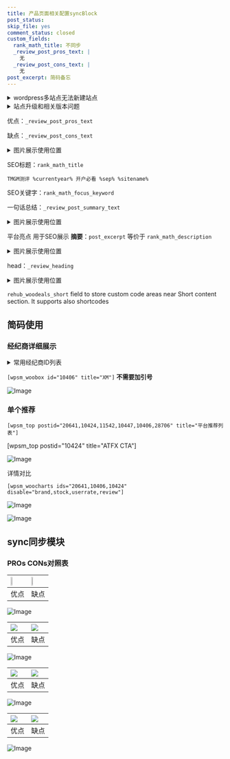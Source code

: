 ```yaml
---
title: 产品页面相关配置syncBlock
post_status: 
skip_file: yes
comment_status: closed
custom_fields:
  rank_math_title: 不同步
  _review_post_pros_text: |
    无
  _review_post_cons_text: |
    无
post_excerpt: 简码备忘
---
```

<details><summary>wordpress多站点无法新建站点</summary>

<li>和报错需要清理cookies一样的原因</li>
<li>wp-config.php里面<code>define( 'SUBDOMAIN_INSTALL', false );//子域名安装</code></li>
<li>新建子站点是用<code>define( 'SUBDOMAIN_INSTALL', true);//子域名安装</code> 完成以后，改成<code>false</code></li>
</details>

<details><summary>站点升级和相关版本问题</summary>

<p>wordpress：5.9.9
woocommerce：7.5.1
出现问题的地方：主题选项里面>><strong>Product layout >>compact style</strong></p>
<p>如何出现没有用过的字段 导致无法保存。先导出配置 然后进行修改，后面再次恢复即可。</p>
<p>出现部分字段无法显示时，需要返回默认布局后，对产品进行保存就好了。</p>
<p></p>
</details>

优点：`_review_post_pros_text`

缺点：`_review_post_cons_text`

<details><summary>图片展示使用位置</summary>

<img src="https://prod-files-secure.s3.us-west-2.amazonaws.com/39ed1227-6d7d-4570-be36-9ccd4a2c4241/f51d3d83-55d4-4bdf-9604-f37ec77ab556/Untitled.png?X-Amz-Algorithm=AWS4-HMAC-SHA256&X-Amz-Content-Sha256=UNSIGNED-PAYLOAD&X-Amz-Credential=ASIAZI2LB466S62I6PLQ%2F20251006%2Fus-west-2%2Fs3%2Faws4_request&X-Amz-Date=20251006T165523Z&X-Amz-Expires=3600&X-Amz-Security-Token=IQoJb3JpZ2luX2VjEPj%2F%2F%2F%2F%2F%2F%2F%2F%2F%2FwEaCXVzLXdlc3QtMiJHMEUCIQDYLgPkGBBEPvF0Ls99kzjRsPRE1sO8KKLwuKHNZkeLqgIgG%2FKF7p5V7AHqumM35ZrrV0tSIE1aUA8cFbu3BQePNaYqiAQIkf%2F%2F%2F%2F%2F%2F%2F%2F%2F%2FARAAGgw2Mzc0MjMxODM4MDUiDNVnpNfw4HzKKi9ypyrcA5soQCGDF6SjBbL3cZkSZP6QCFYY83lbCe3NM6UASqmWtyVzEpHlbICRr81bCM3H9lq%2Fxsld3rxETDccPq2NtTGYt%2BNpnRWuO8Qyacq9XllLDYci4OxJiKGehtbnZXnk%2BgNNyx5aDZzAfpYZZbhwALvDjoAyXzIXt24f95Uqx%2FN%2By4mPtKYYq%2BekWiu%2FqHJv6J%2B2LcDlW7lBSWlWjxaGrLjjeVeYsaAtgScpLwbZBQ7BRNef%2B5fEqrtVNfkbyJh4itlCivURfYszksWJnA0HjfenzLLpV6RhS2tPAWYYEBphgawbMsdeLDdtpr5qnFjD%2BdDcLe6nBAKf4qOqSscLhjjQ41iNjA89j57VLUojTM1fcEVHd8ghye%2Bp4Y%2B1ATT9pQG5ec2ak4ZIdh1D2P9X9mZLeOM9p5QTrFLw1N5z3iN%2FEF52KZCQR8Uh%2FccTmKKl6nPSq0wxjqOBdoqdut3vgCf8DgQEP3TSTZW5Vm0kz%2BvPXMeRsAvxTasfddlzJvpRb6cVx6C0vQ%2BOchSrlDhdfIFwxEKOO0kxPZ0%2FiD0bCipU4ml6aOTP8mfTKVDeRDFGq0r6uq%2FA2VXghgPUbmeIjsk2y7KpEzAmFek8rh0giRxgYqVMKdbYZnWfeBAUMKjUj8cGOqUBJrr0sk1zJRCrJlAnzjOSLyHdWLRyj0B3s6C6PyZ9AQROHbPaohbwdU5GMhHRWFAiAhWzvp%2Bco1YYZuUWcZXdGNjwn6CcBTTDrug9auQzQkZqz5wkVKotbolPmKbf6gSRZoHPQQYWgKIQftzBsVA15RJVkrnPzogPGlqru0Izyl1ui9U5pyv%2Bn9%2Bv8w43zX4omiofTZFRihIFFsMPLi4eYYvSBCcQ&X-Amz-Signature=e4c7d6d46b58692d1d7417f44d47959148517a9cc9810842f1ae0a8edcd10297&X-Amz-SignedHeaders=host&x-amz-checksum-mode=ENABLED&x-id=GetObject" alt="Image">
</details>

SEO标题：`rank_math_title`

`TMGM测评 %currentyear% 开户必看 %sep% %sitename%`

SEO关键字：`rank_math_focus_keyword`

一句话总结：`_review_post_summary_text`

<details><summary>图片展示使用位置</summary>

<img src="https://prod-files-secure.s3.us-west-2.amazonaws.com/39ed1227-6d7d-4570-be36-9ccd4a2c4241/4b96a922-296c-4f4e-8630-d1c870cbce01/Untitled.png?X-Amz-Algorithm=AWS4-HMAC-SHA256&X-Amz-Content-Sha256=UNSIGNED-PAYLOAD&X-Amz-Credential=ASIAZI2LB466QNI2Y2DH%2F20251006%2Fus-west-2%2Fs3%2Faws4_request&X-Amz-Date=20251006T165524Z&X-Amz-Expires=3600&X-Amz-Security-Token=IQoJb3JpZ2luX2VjEPj%2F%2F%2F%2F%2F%2F%2F%2F%2F%2FwEaCXVzLXdlc3QtMiJHMEUCIQDBCJxuP4G0824767Vm5e8mEZqxhFPY%2BjIIhUrkCZ6geAIgS5UkLqRIStaqxkKcgxGi%2BVYeaRQfwdz5%2B8lPzNnB5YkqiAQIkf%2F%2F%2F%2F%2F%2F%2F%2F%2F%2FARAAGgw2Mzc0MjMxODM4MDUiDNdyvl6OQg%2FDjIFxrircAzuysTDGFRR8%2Bz8%2F4XnB9jFdAORq7a%2FoYnJ4%2B2CLzXDEKhXgd4f6EbemGFCJMib3wRUgoRRa8pRuVsIGVTVg2xQxfgLpfXwZuxyiprfav%2BurQfqIGCiAnhT1i3lCg28J8eJoB4g43atsoECHdPzBgVlPwbsSHuUv2tbI04cm9XylqSRMESm0z%2B4CoMtCfMmhgyVgr53v%2B1bWDrD7TosHzNcG9wXcVcG4dF%2B74LqiKzjSmUS6272DlX9LxZb0fyiC2vXi%2FLFThmJvWPwsgSdpI26%2FDNN9iynz2wWWETiSGJO8wKwnJb%2Bz65OLN0pa08%2BdPu7Aj%2FWS7t3GmXWixJ0QWDpPuEvBB95oFHYSF1uF7JylB3Fs1EE%2FvxwQpTeVX2NGMmF45q0IhBYluwCalEpZM1LxCV0Vz11x0hyP0SYFdG%2FyrZ6RblezoWA3aHmBoT5RW37ijEDPQbJFb0pEq03OX2%2BBsqc5Ou7yZFF5AhK5BWjo5jZ1zy%2Fy%2Bmmv6JdGTHfEmQH%2FHWz9fY54gXKZEQSJA1G2zThrkNPVqR1FCARkmBqeZjJ6Lni%2FmiObJSjn1JCQPGRt3uXb8gjDrWJ%2B7mbMYBHESinOdyvy%2FIWhgF1QAB4hbjf%2B9zkamsveRb8vMMbLj8cGOqUBf3LVq23m%2FoDrmb8u9QTFkTmPUfylTe%2BVSfQ6e2Y5GZ7QmLh72Zr72jUq8EhkZh8MsINA5zuVtcyob5UVWNNsi%2FuL%2FSJqVOK0iEFor1qIjII6fmb5iVHDtazOyKkyTPwBVkMRHsBNq4ox%2FHlxcQTuPCqdQFqsuQlryK%2F87vMxc9rK85lLK10Oz6AGLrqH7GGuDYhlLHmv%2BpWXpq5cYn%2BDUzIj84WE&X-Amz-Signature=fdd756df4625bdeeb9607da5ec19d48f3ac1cb44d41bd2b95dd0a3b108102d45&X-Amz-SignedHeaders=host&x-amz-checksum-mode=ENABLED&x-id=GetObject" alt="Image">
</details>

平台亮点 用于SEO展示 **摘要**：`post_excerpt`  等价于 `rank_math_description`

<details><summary>图片展示使用位置</summary>

<img src="https://prod-files-secure.s3.us-west-2.amazonaws.com/39ed1227-6d7d-4570-be36-9ccd4a2c4241/1ee11f63-b60a-4dfe-a7a7-d58ff23b5d88/Untitled.png?X-Amz-Algorithm=AWS4-HMAC-SHA256&X-Amz-Content-Sha256=UNSIGNED-PAYLOAD&X-Amz-Credential=ASIAZI2LB4664THDN5IF%2F20251006%2Fus-west-2%2Fs3%2Faws4_request&X-Amz-Date=20251006T165529Z&X-Amz-Expires=3600&X-Amz-Security-Token=IQoJb3JpZ2luX2VjEPj%2F%2F%2F%2F%2F%2F%2F%2F%2F%2FwEaCXVzLXdlc3QtMiJGMEQCIFfPoTn1%2BGaqzIP%2FjpgoCFYozQWDGHJyQoOk8NoBUOcBAiBi9Xz76AqFUm9256N2%2B33Fl6TRE6mEPrcUgP%2FQyKlzESqIBAiR%2F%2F%2F%2F%2F%2F%2F%2F%2F%2F8BEAAaDDYzNzQyMzE4MzgwNSIMVvsv49AjttE9KpvKKtwDAYtTXAbr%2B3CKswJnO8VX%2FYU3c%2BJdHRrGCIe84uevhEMgUCrRCDAXwwHzEaC%2BcO4rBMp1OPcZcEHBDEH9tB%2FSp6SVsaY3nQET7EBmSoD6stVb03cfGtjW2wwFlO1xw60BzdKjxi1vs8POJuyq86Ml3V%2FJfikQSAv4SkDqT50gHOYZU3HWCeZGun7m078rEWwLt3xXN6ChFGbjWAaU5tvE1GQU%2F1It8C7N4oUN8PA2%2FQ8tUMC6dTxbhdKYIJbAqh0OeKY7CYTRFgAgKFgtgcUzFluDv0%2Fw22%2BmR4wgnIe1cG%2BmbP01pUngw5Wl2ybxL7Au1m31NWSjd%2Fc%2FbE%2BG19%2BKHZdNWmoLRChAGw4N8u%2FWKhkjS84NG2dKcaG7iUvcTaXBz%2F%2FM0IPsocyas8esA6JU9HGuZdgfFMHNegu8sMRA1rfrfF3C%2BDKS0isVrocQSz0st9Gx0FakOG2%2BwhDXGBVX5j3EFvV7GfmrCW77Jy%2FY6%2BuLAbimEUUdBia0zItQZn76UdipJXxxr7KOS%2BNhqkWhv8726fO%2BUTbX6y1EbybS%2F0UJOwnRwozY0dJ%2B3z8SIvjc6cNW18sE%2FVek8h0Nc5xIyK9qytgEYrlI0jjMFlFXR2%2BZFWrnf%2BlGfB8NYWgwkdSPxwY6pgGIZIe7zeFMID4cxZxibFc%2F%2FdHbWWehTl69BI45Z9tCKISW7txeCHm4bfRT7geDCrb%2BhUscCEGlJ0OYBvUMk7h1DdtO7mQtp7ZUAV4zeopXaOv9M5aseaTlNoy4pgbD7W9Mdr1JGl8J4jvM5MmozmuwBu5GnwB8SeA6u3DmNn6rZXpof9LCa8KB9k%2BHKtNrKroYqylicBgUqK%2FAhUO8C80sJL8bjtaU&X-Amz-Signature=67db249ec5855e8b9f045f4ea357e867375da07863a740c95625f8205b843775&X-Amz-SignedHeaders=host&x-amz-checksum-mode=ENABLED&x-id=GetObject" alt="Image">
<img src="https://prod-files-secure.s3.us-west-2.amazonaws.com/39ed1227-6d7d-4570-be36-9ccd4a2c4241/ad4118b5-78d8-4fbe-801e-3b29b5d99c01/Untitled.png?X-Amz-Algorithm=AWS4-HMAC-SHA256&X-Amz-Content-Sha256=UNSIGNED-PAYLOAD&X-Amz-Credential=ASIAZI2LB4664THDN5IF%2F20251006%2Fus-west-2%2Fs3%2Faws4_request&X-Amz-Date=20251006T165529Z&X-Amz-Expires=3600&X-Amz-Security-Token=IQoJb3JpZ2luX2VjEPj%2F%2F%2F%2F%2F%2F%2F%2F%2F%2FwEaCXVzLXdlc3QtMiJGMEQCIFfPoTn1%2BGaqzIP%2FjpgoCFYozQWDGHJyQoOk8NoBUOcBAiBi9Xz76AqFUm9256N2%2B33Fl6TRE6mEPrcUgP%2FQyKlzESqIBAiR%2F%2F%2F%2F%2F%2F%2F%2F%2F%2F8BEAAaDDYzNzQyMzE4MzgwNSIMVvsv49AjttE9KpvKKtwDAYtTXAbr%2B3CKswJnO8VX%2FYU3c%2BJdHRrGCIe84uevhEMgUCrRCDAXwwHzEaC%2BcO4rBMp1OPcZcEHBDEH9tB%2FSp6SVsaY3nQET7EBmSoD6stVb03cfGtjW2wwFlO1xw60BzdKjxi1vs8POJuyq86Ml3V%2FJfikQSAv4SkDqT50gHOYZU3HWCeZGun7m078rEWwLt3xXN6ChFGbjWAaU5tvE1GQU%2F1It8C7N4oUN8PA2%2FQ8tUMC6dTxbhdKYIJbAqh0OeKY7CYTRFgAgKFgtgcUzFluDv0%2Fw22%2BmR4wgnIe1cG%2BmbP01pUngw5Wl2ybxL7Au1m31NWSjd%2Fc%2FbE%2BG19%2BKHZdNWmoLRChAGw4N8u%2FWKhkjS84NG2dKcaG7iUvcTaXBz%2F%2FM0IPsocyas8esA6JU9HGuZdgfFMHNegu8sMRA1rfrfF3C%2BDKS0isVrocQSz0st9Gx0FakOG2%2BwhDXGBVX5j3EFvV7GfmrCW77Jy%2FY6%2BuLAbimEUUdBia0zItQZn76UdipJXxxr7KOS%2BNhqkWhv8726fO%2BUTbX6y1EbybS%2F0UJOwnRwozY0dJ%2B3z8SIvjc6cNW18sE%2FVek8h0Nc5xIyK9qytgEYrlI0jjMFlFXR2%2BZFWrnf%2BlGfB8NYWgwkdSPxwY6pgGIZIe7zeFMID4cxZxibFc%2F%2FdHbWWehTl69BI45Z9tCKISW7txeCHm4bfRT7geDCrb%2BhUscCEGlJ0OYBvUMk7h1DdtO7mQtp7ZUAV4zeopXaOv9M5aseaTlNoy4pgbD7W9Mdr1JGl8J4jvM5MmozmuwBu5GnwB8SeA6u3DmNn6rZXpof9LCa8KB9k%2BHKtNrKroYqylicBgUqK%2FAhUO8C80sJL8bjtaU&X-Amz-Signature=22cf03d731941deb3f5f866b1d32203bc46aab1e065a1060ea74ef145e64c3cc&X-Amz-SignedHeaders=host&x-amz-checksum-mode=ENABLED&x-id=GetObject" alt="Image">
<img src="https://prod-files-secure.s3.us-west-2.amazonaws.com/39ed1227-6d7d-4570-be36-9ccd4a2c4241/a38cf7c9-a79c-4b64-9e94-13589fe0758b/Untitled.png?X-Amz-Algorithm=AWS4-HMAC-SHA256&X-Amz-Content-Sha256=UNSIGNED-PAYLOAD&X-Amz-Credential=ASIAZI2LB4664THDN5IF%2F20251006%2Fus-west-2%2Fs3%2Faws4_request&X-Amz-Date=20251006T165529Z&X-Amz-Expires=3600&X-Amz-Security-Token=IQoJb3JpZ2luX2VjEPj%2F%2F%2F%2F%2F%2F%2F%2F%2F%2FwEaCXVzLXdlc3QtMiJGMEQCIFfPoTn1%2BGaqzIP%2FjpgoCFYozQWDGHJyQoOk8NoBUOcBAiBi9Xz76AqFUm9256N2%2B33Fl6TRE6mEPrcUgP%2FQyKlzESqIBAiR%2F%2F%2F%2F%2F%2F%2F%2F%2F%2F8BEAAaDDYzNzQyMzE4MzgwNSIMVvsv49AjttE9KpvKKtwDAYtTXAbr%2B3CKswJnO8VX%2FYU3c%2BJdHRrGCIe84uevhEMgUCrRCDAXwwHzEaC%2BcO4rBMp1OPcZcEHBDEH9tB%2FSp6SVsaY3nQET7EBmSoD6stVb03cfGtjW2wwFlO1xw60BzdKjxi1vs8POJuyq86Ml3V%2FJfikQSAv4SkDqT50gHOYZU3HWCeZGun7m078rEWwLt3xXN6ChFGbjWAaU5tvE1GQU%2F1It8C7N4oUN8PA2%2FQ8tUMC6dTxbhdKYIJbAqh0OeKY7CYTRFgAgKFgtgcUzFluDv0%2Fw22%2BmR4wgnIe1cG%2BmbP01pUngw5Wl2ybxL7Au1m31NWSjd%2Fc%2FbE%2BG19%2BKHZdNWmoLRChAGw4N8u%2FWKhkjS84NG2dKcaG7iUvcTaXBz%2F%2FM0IPsocyas8esA6JU9HGuZdgfFMHNegu8sMRA1rfrfF3C%2BDKS0isVrocQSz0st9Gx0FakOG2%2BwhDXGBVX5j3EFvV7GfmrCW77Jy%2FY6%2BuLAbimEUUdBia0zItQZn76UdipJXxxr7KOS%2BNhqkWhv8726fO%2BUTbX6y1EbybS%2F0UJOwnRwozY0dJ%2B3z8SIvjc6cNW18sE%2FVek8h0Nc5xIyK9qytgEYrlI0jjMFlFXR2%2BZFWrnf%2BlGfB8NYWgwkdSPxwY6pgGIZIe7zeFMID4cxZxibFc%2F%2FdHbWWehTl69BI45Z9tCKISW7txeCHm4bfRT7geDCrb%2BhUscCEGlJ0OYBvUMk7h1DdtO7mQtp7ZUAV4zeopXaOv9M5aseaTlNoy4pgbD7W9Mdr1JGl8J4jvM5MmozmuwBu5GnwB8SeA6u3DmNn6rZXpof9LCa8KB9k%2BHKtNrKroYqylicBgUqK%2FAhUO8C80sJL8bjtaU&X-Amz-Signature=df15a60e71301315c3c65ebb877480c841e5384f5db8c5ecb35999bcec884427&X-Amz-SignedHeaders=host&x-amz-checksum-mode=ENABLED&x-id=GetObject" alt="Image">
<img src="https://prod-files-secure.s3.us-west-2.amazonaws.com/39ed1227-6d7d-4570-be36-9ccd4a2c4241/7da6fc1e-d2ac-42ae-8c75-cb5749aa18f6/Untitled.png?X-Amz-Algorithm=AWS4-HMAC-SHA256&X-Amz-Content-Sha256=UNSIGNED-PAYLOAD&X-Amz-Credential=ASIAZI2LB4664THDN5IF%2F20251006%2Fus-west-2%2Fs3%2Faws4_request&X-Amz-Date=20251006T165529Z&X-Amz-Expires=3600&X-Amz-Security-Token=IQoJb3JpZ2luX2VjEPj%2F%2F%2F%2F%2F%2F%2F%2F%2F%2FwEaCXVzLXdlc3QtMiJGMEQCIFfPoTn1%2BGaqzIP%2FjpgoCFYozQWDGHJyQoOk8NoBUOcBAiBi9Xz76AqFUm9256N2%2B33Fl6TRE6mEPrcUgP%2FQyKlzESqIBAiR%2F%2F%2F%2F%2F%2F%2F%2F%2F%2F8BEAAaDDYzNzQyMzE4MzgwNSIMVvsv49AjttE9KpvKKtwDAYtTXAbr%2B3CKswJnO8VX%2FYU3c%2BJdHRrGCIe84uevhEMgUCrRCDAXwwHzEaC%2BcO4rBMp1OPcZcEHBDEH9tB%2FSp6SVsaY3nQET7EBmSoD6stVb03cfGtjW2wwFlO1xw60BzdKjxi1vs8POJuyq86Ml3V%2FJfikQSAv4SkDqT50gHOYZU3HWCeZGun7m078rEWwLt3xXN6ChFGbjWAaU5tvE1GQU%2F1It8C7N4oUN8PA2%2FQ8tUMC6dTxbhdKYIJbAqh0OeKY7CYTRFgAgKFgtgcUzFluDv0%2Fw22%2BmR4wgnIe1cG%2BmbP01pUngw5Wl2ybxL7Au1m31NWSjd%2Fc%2FbE%2BG19%2BKHZdNWmoLRChAGw4N8u%2FWKhkjS84NG2dKcaG7iUvcTaXBz%2F%2FM0IPsocyas8esA6JU9HGuZdgfFMHNegu8sMRA1rfrfF3C%2BDKS0isVrocQSz0st9Gx0FakOG2%2BwhDXGBVX5j3EFvV7GfmrCW77Jy%2FY6%2BuLAbimEUUdBia0zItQZn76UdipJXxxr7KOS%2BNhqkWhv8726fO%2BUTbX6y1EbybS%2F0UJOwnRwozY0dJ%2B3z8SIvjc6cNW18sE%2FVek8h0Nc5xIyK9qytgEYrlI0jjMFlFXR2%2BZFWrnf%2BlGfB8NYWgwkdSPxwY6pgGIZIe7zeFMID4cxZxibFc%2F%2FdHbWWehTl69BI45Z9tCKISW7txeCHm4bfRT7geDCrb%2BhUscCEGlJ0OYBvUMk7h1DdtO7mQtp7ZUAV4zeopXaOv9M5aseaTlNoy4pgbD7W9Mdr1JGl8J4jvM5MmozmuwBu5GnwB8SeA6u3DmNn6rZXpof9LCa8KB9k%2BHKtNrKroYqylicBgUqK%2FAhUO8C80sJL8bjtaU&X-Amz-Signature=167c403e5bc77a0812dbff66bbb78a20a18d7262fe9d932b49df2b5c187b7637&X-Amz-SignedHeaders=host&x-amz-checksum-mode=ENABLED&x-id=GetObject" alt="Image">
<img src="https://prod-files-secure.s3.us-west-2.amazonaws.com/39ed1227-6d7d-4570-be36-9ccd4a2c4241/7e97f40a-eaee-47f5-b2f9-475f96808fa7/Untitled.png?X-Amz-Algorithm=AWS4-HMAC-SHA256&X-Amz-Content-Sha256=UNSIGNED-PAYLOAD&X-Amz-Credential=ASIAZI2LB4664THDN5IF%2F20251006%2Fus-west-2%2Fs3%2Faws4_request&X-Amz-Date=20251006T165529Z&X-Amz-Expires=3600&X-Amz-Security-Token=IQoJb3JpZ2luX2VjEPj%2F%2F%2F%2F%2F%2F%2F%2F%2F%2FwEaCXVzLXdlc3QtMiJGMEQCIFfPoTn1%2BGaqzIP%2FjpgoCFYozQWDGHJyQoOk8NoBUOcBAiBi9Xz76AqFUm9256N2%2B33Fl6TRE6mEPrcUgP%2FQyKlzESqIBAiR%2F%2F%2F%2F%2F%2F%2F%2F%2F%2F8BEAAaDDYzNzQyMzE4MzgwNSIMVvsv49AjttE9KpvKKtwDAYtTXAbr%2B3CKswJnO8VX%2FYU3c%2BJdHRrGCIe84uevhEMgUCrRCDAXwwHzEaC%2BcO4rBMp1OPcZcEHBDEH9tB%2FSp6SVsaY3nQET7EBmSoD6stVb03cfGtjW2wwFlO1xw60BzdKjxi1vs8POJuyq86Ml3V%2FJfikQSAv4SkDqT50gHOYZU3HWCeZGun7m078rEWwLt3xXN6ChFGbjWAaU5tvE1GQU%2F1It8C7N4oUN8PA2%2FQ8tUMC6dTxbhdKYIJbAqh0OeKY7CYTRFgAgKFgtgcUzFluDv0%2Fw22%2BmR4wgnIe1cG%2BmbP01pUngw5Wl2ybxL7Au1m31NWSjd%2Fc%2FbE%2BG19%2BKHZdNWmoLRChAGw4N8u%2FWKhkjS84NG2dKcaG7iUvcTaXBz%2F%2FM0IPsocyas8esA6JU9HGuZdgfFMHNegu8sMRA1rfrfF3C%2BDKS0isVrocQSz0st9Gx0FakOG2%2BwhDXGBVX5j3EFvV7GfmrCW77Jy%2FY6%2BuLAbimEUUdBia0zItQZn76UdipJXxxr7KOS%2BNhqkWhv8726fO%2BUTbX6y1EbybS%2F0UJOwnRwozY0dJ%2B3z8SIvjc6cNW18sE%2FVek8h0Nc5xIyK9qytgEYrlI0jjMFlFXR2%2BZFWrnf%2BlGfB8NYWgwkdSPxwY6pgGIZIe7zeFMID4cxZxibFc%2F%2FdHbWWehTl69BI45Z9tCKISW7txeCHm4bfRT7geDCrb%2BhUscCEGlJ0OYBvUMk7h1DdtO7mQtp7ZUAV4zeopXaOv9M5aseaTlNoy4pgbD7W9Mdr1JGl8J4jvM5MmozmuwBu5GnwB8SeA6u3DmNn6rZXpof9LCa8KB9k%2BHKtNrKroYqylicBgUqK%2FAhUO8C80sJL8bjtaU&X-Amz-Signature=cf89ccab420528323606900e8d52726b58296669f9042737124cec1db6fa2cd0&X-Amz-SignedHeaders=host&x-amz-checksum-mode=ENABLED&x-id=GetObject" alt="Image">
</details>

head：`_review_heading`

<details><summary>图片展示使用位置</summary>

<img src="https://prod-files-secure.s3.us-west-2.amazonaws.com/39ed1227-6d7d-4570-be36-9ccd4a2c4241/3a4650ad-9887-415c-889a-edd51fa54f27/Untitled.png?X-Amz-Algorithm=AWS4-HMAC-SHA256&X-Amz-Content-Sha256=UNSIGNED-PAYLOAD&X-Amz-Credential=ASIAZI2LB466QSREG73I%2F20251006%2Fus-west-2%2Fs3%2Faws4_request&X-Amz-Date=20251006T165532Z&X-Amz-Expires=3600&X-Amz-Security-Token=IQoJb3JpZ2luX2VjEPf%2F%2F%2F%2F%2F%2F%2F%2F%2F%2FwEaCXVzLXdlc3QtMiJHMEUCIAikiSC2NKgkLcqQsqmql69TRmxCBow4ejs42Jte5VWQAiEAjRIDy7x58DbqUpvvbRzljp7s3gkMMG9UOioED09zOoIqiAQIkP%2F%2F%2F%2F%2F%2F%2F%2F%2F%2FARAAGgw2Mzc0MjMxODM4MDUiDLC9woXHDVISGF%2BwHSrcA8HVqPLz%2FIt%2FzjrCDE7f0LtcgOmnQG9oJO%2BEwrlg9ZOnsBLRCjKydTk%2BMmbsuzYHT%2FZDf67xksl%2FhqJ0sp9TiXSNl5A2utI%2BtnS%2FLTcioudN%2FvM0d2R%2ByG61WVfQ1u5mYOt3b4HuPVDKZM2ssegxxvE%2F50m0UiEQnWaaEDuhUv%2B%2FB4qeQW%2Fk1LSABM9NciRX5XtRWhFyDFXsWIp10DwZWZKjuZBtTqn9QBbBFYaOL5wSk2PSoPpapUBU67JnDSlhpmOFEtPhK%2FijJMtV6Z%2B7dYCgoIkrVT%2BIq%2FffeAYEzzZ%2BjL1IXLBOACjdUpGdgemZHUSyc6chmzGHdSdjfJuoEZnDLbjMiJC%2BzAoprBErTPqgVRJRxhLGzmjI03MWJKmqbABGtaP4fOH3jhqYEPp9Dqhrc6XVhAWopNxlpnUeibIntK%2F0U%2F7lkdztYfNDGzJNRuuBJ%2Bdo5Ej5fFWBSD%2FxoY%2BmrZdoLVt0RotqVNmXMKrOhE6WF67lm1OCUXsx5QkQnQirnma7k6gWyVaaOe7J4%2F%2Bs6elqBwKXUB5LKjqaXgeghywLfJcCqkTzcMTGN90pCdLY8F5Y0YMNLzhNnDk5oU4DLAhLiD11IW%2B9KU%2BGjmxLlR0Hm3E6p6ivqAxhMLu1j8cGOqUB7UPM1AexxVtbAuKDe6Bk8QP5Q7PVLFYgW1LtagscZ0K7whVJoV12JxbeFmlJzfuHHciblYXV2aiLjKT4o5t9eZYmiwviqUbU5vj2Tb6m8F61buvxdqOOhFAIe8U%2FvfQ5MEL9T%2BGsUbnOcMUMxxy67GTg%2Br%2BOrnnqCM3RmK1PXgxtOsVhSvJt8YEsC%2BFFWBFT96DijQPOOqjATTaawexRglYOSW9B&X-Amz-Signature=11b73b784df56f28275fdcef44f088e9962ce7802cf6d8c4c2940a7fda366eb8&X-Amz-SignedHeaders=host&x-amz-checksum-mode=ENABLED&x-id=GetObject" alt="Image">
</details>

`rehub_woodeals_short`	field to store custom code areas near Short content section. It supports also shortcodes



## 简码使用

### 经纪商详细展示

<details><summary>常用经纪商ID列表</summary>

<pre><code class="php">嘉盛 ===> 20641  [wpsm_woobox id="20641" title="嘉盛"]
易信easymarkets ===> 11542  [wpsm_woobox id="11542" title="易信easymarkets"]
ATFX外汇 ===> 10424  [wpsm_woobox id="10424" title="ATFX"]
XM ===> 10406  [wpsm_woobox id="10406" title="XM"]
TMGM ===> 29622  [wpsm_woobox id="29622" title="TMGM"]
HYCM ===> 10447  [wpsm_woobox id="10447" title="HYCM"]
fpmarkets澳福外汇 ===> 20639  [wpsm_woobox id="20639" title="fpmarkets澳福外汇"]</code></pre>
</details>

`[wpsm_woobox id="10406" title="XM"]` **不需要加引号**

![Image](https://prod-files-secure.s3.us-west-2.amazonaws.com/39ed1227-6d7d-4570-be36-9ccd4a2c4241/4f898f9d-0fa7-4e43-acd3-ac6bc7be575a/Untitled.png?X-Amz-Algorithm=AWS4-HMAC-SHA256&X-Amz-Content-Sha256=UNSIGNED-PAYLOAD&X-Amz-Credential=ASIAZI2LB466S6JL7U7X%2F20251006%2Fus-west-2%2Fs3%2Faws4_request&X-Amz-Date=20251006T165522Z&X-Amz-Expires=3600&X-Amz-Security-Token=IQoJb3JpZ2luX2VjEPj%2F%2F%2F%2F%2F%2F%2F%2F%2F%2FwEaCXVzLXdlc3QtMiJHMEUCIDwqwilzq%2Bwc02ogVKXjpDOdbjAI5fGP2S6b6b3dDf5YAiEAoPX1kA5qbzmUmrL5Q04N4y7Vl6IirITzxSQdj0sF1jIqiAQIkf%2F%2F%2F%2F%2F%2F%2F%2F%2F%2FARAAGgw2Mzc0MjMxODM4MDUiDOfgGQuElDQd7vgMrircA%2FKbZlt9kJip1SJP%2BQJmxLSD4xQw6GLR6pOXXDdF6BGmExqmzZp0MV%2BPZETONTerWsZOkj6LiOoQ3Pj23IZ9knjrhGBaf6IqEHB7bJqIXc9U9DSG6%2Fy%2FbaVjN%2BNWgCVXR6P6N%2FPZyNQKU%2Fiz4iVwYq2qdgv3n69A40ROh2qtJbrZFx47bPUaz447NQNzEF4wfec3uyv%2FFeOAq0MKzEWW4tKsskwGe8pDoAqrptzHnPbaSMzLMpOn%2FZR%2BW4CE2ew9aVUuqEwmhGUAFV47hcjky4lkz%2FDh6PUItB6w%2FIBfndMB0%2FyYS%2FfNlGhajLLes36YDwg2AkrppMs913lO2rSMxyHExBwkdnTP2vkY9oXD1Ep1Y3Bl0RdyQZ%2FXrM4tooMOJzvZ%2FpQWp5kd1TKmLi6Jp9SN2FWKbUCNsiJBWPKFvgUreXZseQFs5j2AcEHT%2F7YRJZvY39Np7c6uXnBkIup1XjsQwFFniAf8Ngwflx1r8NMGw7lOD4tPmaKHJe5TEStAR22bYfmeFV%2FSg83KnmF%2FDcTMtT%2FqMEQQBbRx5%2FpSsEBRtWcaqVYJL6IrN6CWtxmoMsjX%2FkmERyndgCszxpdNIbFMOuTWXYdLX07J0Ja3%2BXh9QU%2Brdmaow0H%2Bs%2BmhMM3Sj8cGOqUBYAPo4gTHkaSm25Rs7%2BeLidsZK0TM%2Fe%2BC88ywN7zBOHHJ7kehFNqu3yHOxdvLyNfSdIPQl7wvO3ZH%2FYuB%2BPZXJglg5nbuzr95tNHv44L4LOyJ%2B%2FNNd2P0PaDzzfujKQxWuQAXfVyGEIHXOcJXNuIxNak2LcmvOgyjUf8%2B4AXwfLfW7j8pDmvLTuUwcH8UChmTtHWO0bsB0xCouQ5DeJtdCcONk8s3&X-Amz-Signature=02fe2883f1c704f3ab731750eb922d1ecae018895afe9ee3e4e1a0cec3d6c3ec&X-Amz-SignedHeaders=host&x-amz-checksum-mode=ENABLED&x-id=GetObject)

### 单个推荐
`[wpsm_top postid="20641,10424,11542,10447,10406,28706" title="平台推荐列表"]`

[wpsm_top postid="10424" title="ATFX CTA"]

![Image](https://prod-files-secure.s3.us-west-2.amazonaws.com/39ed1227-6d7d-4570-be36-9ccd4a2c4241/5ac620dc-51a8-48b6-b55d-91f47299193c/Untitled.png?X-Amz-Algorithm=AWS4-HMAC-SHA256&X-Amz-Content-Sha256=UNSIGNED-PAYLOAD&X-Amz-Credential=ASIAZI2LB466S6JL7U7X%2F20251006%2Fus-west-2%2Fs3%2Faws4_request&X-Amz-Date=20251006T165522Z&X-Amz-Expires=3600&X-Amz-Security-Token=IQoJb3JpZ2luX2VjEPj%2F%2F%2F%2F%2F%2F%2F%2F%2F%2FwEaCXVzLXdlc3QtMiJHMEUCIDwqwilzq%2Bwc02ogVKXjpDOdbjAI5fGP2S6b6b3dDf5YAiEAoPX1kA5qbzmUmrL5Q04N4y7Vl6IirITzxSQdj0sF1jIqiAQIkf%2F%2F%2F%2F%2F%2F%2F%2F%2F%2FARAAGgw2Mzc0MjMxODM4MDUiDOfgGQuElDQd7vgMrircA%2FKbZlt9kJip1SJP%2BQJmxLSD4xQw6GLR6pOXXDdF6BGmExqmzZp0MV%2BPZETONTerWsZOkj6LiOoQ3Pj23IZ9knjrhGBaf6IqEHB7bJqIXc9U9DSG6%2Fy%2FbaVjN%2BNWgCVXR6P6N%2FPZyNQKU%2Fiz4iVwYq2qdgv3n69A40ROh2qtJbrZFx47bPUaz447NQNzEF4wfec3uyv%2FFeOAq0MKzEWW4tKsskwGe8pDoAqrptzHnPbaSMzLMpOn%2FZR%2BW4CE2ew9aVUuqEwmhGUAFV47hcjky4lkz%2FDh6PUItB6w%2FIBfndMB0%2FyYS%2FfNlGhajLLes36YDwg2AkrppMs913lO2rSMxyHExBwkdnTP2vkY9oXD1Ep1Y3Bl0RdyQZ%2FXrM4tooMOJzvZ%2FpQWp5kd1TKmLi6Jp9SN2FWKbUCNsiJBWPKFvgUreXZseQFs5j2AcEHT%2F7YRJZvY39Np7c6uXnBkIup1XjsQwFFniAf8Ngwflx1r8NMGw7lOD4tPmaKHJe5TEStAR22bYfmeFV%2FSg83KnmF%2FDcTMtT%2FqMEQQBbRx5%2FpSsEBRtWcaqVYJL6IrN6CWtxmoMsjX%2FkmERyndgCszxpdNIbFMOuTWXYdLX07J0Ja3%2BXh9QU%2Brdmaow0H%2Bs%2BmhMM3Sj8cGOqUBYAPo4gTHkaSm25Rs7%2BeLidsZK0TM%2Fe%2BC88ywN7zBOHHJ7kehFNqu3yHOxdvLyNfSdIPQl7wvO3ZH%2FYuB%2BPZXJglg5nbuzr95tNHv44L4LOyJ%2B%2FNNd2P0PaDzzfujKQxWuQAXfVyGEIHXOcJXNuIxNak2LcmvOgyjUf8%2B4AXwfLfW7j8pDmvLTuUwcH8UChmTtHWO0bsB0xCouQ5DeJtdCcONk8s3&X-Amz-Signature=14541c257d9d9ca0ce39d4e0f263ebc1861f4b79aadd04adfce75c2ac4d09840&X-Amz-SignedHeaders=host&x-amz-checksum-mode=ENABLED&x-id=GetObject)

详情对比

`[wpsm_woocharts ids="20641,10406,10424" disable="brand,stock,userrate,review"]`

![Image](https://prod-files-secure.s3.us-west-2.amazonaws.com/39ed1227-6d7d-4570-be36-9ccd4a2c4241/bf3ba45f-b9f3-4295-8aef-b4a495fd25f4/Untitled.png?X-Amz-Algorithm=AWS4-HMAC-SHA256&X-Amz-Content-Sha256=UNSIGNED-PAYLOAD&X-Amz-Credential=ASIAZI2LB466S6JL7U7X%2F20251006%2Fus-west-2%2Fs3%2Faws4_request&X-Amz-Date=20251006T165522Z&X-Amz-Expires=3600&X-Amz-Security-Token=IQoJb3JpZ2luX2VjEPj%2F%2F%2F%2F%2F%2F%2F%2F%2F%2FwEaCXVzLXdlc3QtMiJHMEUCIDwqwilzq%2Bwc02ogVKXjpDOdbjAI5fGP2S6b6b3dDf5YAiEAoPX1kA5qbzmUmrL5Q04N4y7Vl6IirITzxSQdj0sF1jIqiAQIkf%2F%2F%2F%2F%2F%2F%2F%2F%2F%2FARAAGgw2Mzc0MjMxODM4MDUiDOfgGQuElDQd7vgMrircA%2FKbZlt9kJip1SJP%2BQJmxLSD4xQw6GLR6pOXXDdF6BGmExqmzZp0MV%2BPZETONTerWsZOkj6LiOoQ3Pj23IZ9knjrhGBaf6IqEHB7bJqIXc9U9DSG6%2Fy%2FbaVjN%2BNWgCVXR6P6N%2FPZyNQKU%2Fiz4iVwYq2qdgv3n69A40ROh2qtJbrZFx47bPUaz447NQNzEF4wfec3uyv%2FFeOAq0MKzEWW4tKsskwGe8pDoAqrptzHnPbaSMzLMpOn%2FZR%2BW4CE2ew9aVUuqEwmhGUAFV47hcjky4lkz%2FDh6PUItB6w%2FIBfndMB0%2FyYS%2FfNlGhajLLes36YDwg2AkrppMs913lO2rSMxyHExBwkdnTP2vkY9oXD1Ep1Y3Bl0RdyQZ%2FXrM4tooMOJzvZ%2FpQWp5kd1TKmLi6Jp9SN2FWKbUCNsiJBWPKFvgUreXZseQFs5j2AcEHT%2F7YRJZvY39Np7c6uXnBkIup1XjsQwFFniAf8Ngwflx1r8NMGw7lOD4tPmaKHJe5TEStAR22bYfmeFV%2FSg83KnmF%2FDcTMtT%2FqMEQQBbRx5%2FpSsEBRtWcaqVYJL6IrN6CWtxmoMsjX%2FkmERyndgCszxpdNIbFMOuTWXYdLX07J0Ja3%2BXh9QU%2Brdmaow0H%2Bs%2BmhMM3Sj8cGOqUBYAPo4gTHkaSm25Rs7%2BeLidsZK0TM%2Fe%2BC88ywN7zBOHHJ7kehFNqu3yHOxdvLyNfSdIPQl7wvO3ZH%2FYuB%2BPZXJglg5nbuzr95tNHv44L4LOyJ%2B%2FNNd2P0PaDzzfujKQxWuQAXfVyGEIHXOcJXNuIxNak2LcmvOgyjUf8%2B4AXwfLfW7j8pDmvLTuUwcH8UChmTtHWO0bsB0xCouQ5DeJtdCcONk8s3&X-Amz-Signature=8ca8523f48b366a1916a81f5f227c7cbe5f7ab1fb397b7c1f530ab7464e31753&X-Amz-SignedHeaders=host&x-amz-checksum-mode=ENABLED&x-id=GetObject)

![Image](https://prod-files-secure.s3.us-west-2.amazonaws.com/39ed1227-6d7d-4570-be36-9ccd4a2c4241/30bc56ef-f383-4b48-9768-2ebc9e436ec0/Untitled.png?X-Amz-Algorithm=AWS4-HMAC-SHA256&X-Amz-Content-Sha256=UNSIGNED-PAYLOAD&X-Amz-Credential=ASIAZI2LB466S6JL7U7X%2F20251006%2Fus-west-2%2Fs3%2Faws4_request&X-Amz-Date=20251006T165522Z&X-Amz-Expires=3600&X-Amz-Security-Token=IQoJb3JpZ2luX2VjEPj%2F%2F%2F%2F%2F%2F%2F%2F%2F%2FwEaCXVzLXdlc3QtMiJHMEUCIDwqwilzq%2Bwc02ogVKXjpDOdbjAI5fGP2S6b6b3dDf5YAiEAoPX1kA5qbzmUmrL5Q04N4y7Vl6IirITzxSQdj0sF1jIqiAQIkf%2F%2F%2F%2F%2F%2F%2F%2F%2F%2FARAAGgw2Mzc0MjMxODM4MDUiDOfgGQuElDQd7vgMrircA%2FKbZlt9kJip1SJP%2BQJmxLSD4xQw6GLR6pOXXDdF6BGmExqmzZp0MV%2BPZETONTerWsZOkj6LiOoQ3Pj23IZ9knjrhGBaf6IqEHB7bJqIXc9U9DSG6%2Fy%2FbaVjN%2BNWgCVXR6P6N%2FPZyNQKU%2Fiz4iVwYq2qdgv3n69A40ROh2qtJbrZFx47bPUaz447NQNzEF4wfec3uyv%2FFeOAq0MKzEWW4tKsskwGe8pDoAqrptzHnPbaSMzLMpOn%2FZR%2BW4CE2ew9aVUuqEwmhGUAFV47hcjky4lkz%2FDh6PUItB6w%2FIBfndMB0%2FyYS%2FfNlGhajLLes36YDwg2AkrppMs913lO2rSMxyHExBwkdnTP2vkY9oXD1Ep1Y3Bl0RdyQZ%2FXrM4tooMOJzvZ%2FpQWp5kd1TKmLi6Jp9SN2FWKbUCNsiJBWPKFvgUreXZseQFs5j2AcEHT%2F7YRJZvY39Np7c6uXnBkIup1XjsQwFFniAf8Ngwflx1r8NMGw7lOD4tPmaKHJe5TEStAR22bYfmeFV%2FSg83KnmF%2FDcTMtT%2FqMEQQBbRx5%2FpSsEBRtWcaqVYJL6IrN6CWtxmoMsjX%2FkmERyndgCszxpdNIbFMOuTWXYdLX07J0Ja3%2BXh9QU%2Brdmaow0H%2Bs%2BmhMM3Sj8cGOqUBYAPo4gTHkaSm25Rs7%2BeLidsZK0TM%2Fe%2BC88ywN7zBOHHJ7kehFNqu3yHOxdvLyNfSdIPQl7wvO3ZH%2FYuB%2BPZXJglg5nbuzr95tNHv44L4LOyJ%2B%2FNNd2P0PaDzzfujKQxWuQAXfVyGEIHXOcJXNuIxNak2LcmvOgyjUf8%2B4AXwfLfW7j8pDmvLTuUwcH8UChmTtHWO0bsB0xCouQ5DeJtdCcONk8s3&X-Amz-Signature=4b2872f2856f01a9f0dea8ddb09e8e961e058c2ee05109123df8938937789a9d&X-Amz-SignedHeaders=host&x-amz-checksum-mode=ENABLED&x-id=GetObject)

## sync同步模块

### PROs CONs对照表

| <img src="https://cdn.ifttt.fun/gh/jarlin8/OSS@main/icons/customize/pros.svg" height="auto" width="37.3%"> | <img src="https://cdn.ifttt.fun/gh/jarlin8/OSS@main/icons/customize/cons.svg" height="auto" width="28.8%"> |
| :--- | :--- |
| 优点 | 缺点 |

![Image](https://prod-files-secure.s3.us-west-2.amazonaws.com/39ed1227-6d7d-4570-be36-9ccd4a2c4241/8742b755-dfb5-4004-9a5f-d6e561664bd8/Untitled.png?X-Amz-Algorithm=AWS4-HMAC-SHA256&X-Amz-Content-Sha256=UNSIGNED-PAYLOAD&X-Amz-Credential=ASIAZI2LB466S6JL7U7X%2F20251006%2Fus-west-2%2Fs3%2Faws4_request&X-Amz-Date=20251006T165522Z&X-Amz-Expires=3600&X-Amz-Security-Token=IQoJb3JpZ2luX2VjEPj%2F%2F%2F%2F%2F%2F%2F%2F%2F%2FwEaCXVzLXdlc3QtMiJHMEUCIDwqwilzq%2Bwc02ogVKXjpDOdbjAI5fGP2S6b6b3dDf5YAiEAoPX1kA5qbzmUmrL5Q04N4y7Vl6IirITzxSQdj0sF1jIqiAQIkf%2F%2F%2F%2F%2F%2F%2F%2F%2F%2FARAAGgw2Mzc0MjMxODM4MDUiDOfgGQuElDQd7vgMrircA%2FKbZlt9kJip1SJP%2BQJmxLSD4xQw6GLR6pOXXDdF6BGmExqmzZp0MV%2BPZETONTerWsZOkj6LiOoQ3Pj23IZ9knjrhGBaf6IqEHB7bJqIXc9U9DSG6%2Fy%2FbaVjN%2BNWgCVXR6P6N%2FPZyNQKU%2Fiz4iVwYq2qdgv3n69A40ROh2qtJbrZFx47bPUaz447NQNzEF4wfec3uyv%2FFeOAq0MKzEWW4tKsskwGe8pDoAqrptzHnPbaSMzLMpOn%2FZR%2BW4CE2ew9aVUuqEwmhGUAFV47hcjky4lkz%2FDh6PUItB6w%2FIBfndMB0%2FyYS%2FfNlGhajLLes36YDwg2AkrppMs913lO2rSMxyHExBwkdnTP2vkY9oXD1Ep1Y3Bl0RdyQZ%2FXrM4tooMOJzvZ%2FpQWp5kd1TKmLi6Jp9SN2FWKbUCNsiJBWPKFvgUreXZseQFs5j2AcEHT%2F7YRJZvY39Np7c6uXnBkIup1XjsQwFFniAf8Ngwflx1r8NMGw7lOD4tPmaKHJe5TEStAR22bYfmeFV%2FSg83KnmF%2FDcTMtT%2FqMEQQBbRx5%2FpSsEBRtWcaqVYJL6IrN6CWtxmoMsjX%2FkmERyndgCszxpdNIbFMOuTWXYdLX07J0Ja3%2BXh9QU%2Brdmaow0H%2Bs%2BmhMM3Sj8cGOqUBYAPo4gTHkaSm25Rs7%2BeLidsZK0TM%2Fe%2BC88ywN7zBOHHJ7kehFNqu3yHOxdvLyNfSdIPQl7wvO3ZH%2FYuB%2BPZXJglg5nbuzr95tNHv44L4LOyJ%2B%2FNNd2P0PaDzzfujKQxWuQAXfVyGEIHXOcJXNuIxNak2LcmvOgyjUf8%2B4AXwfLfW7j8pDmvLTuUwcH8UChmTtHWO0bsB0xCouQ5DeJtdCcONk8s3&X-Amz-Signature=148eac99fd50d062dcd4917f917e617f0387de8ce61f00918da2e866b9e6d2bf&X-Amz-SignedHeaders=host&x-amz-checksum-mode=ENABLED&x-id=GetObject)

| <img src="https://cdn.ifttt.fun/gh/jarlin8/OSS@main/icons/customize/pros1.svg" height="auto"> | <img src="https://cdn.ifttt.fun/gh/jarlin8/OSS@main/icons/customize/cons1.svg" height="auto"> |
| :--- | :--- |
| 优点 | 缺点 |

![Image](https://prod-files-secure.s3.us-west-2.amazonaws.com/39ed1227-6d7d-4570-be36-9ccd4a2c4241/806358f8-c9c4-4e17-bb35-c6c76a5397a5/Untitled.png?X-Amz-Algorithm=AWS4-HMAC-SHA256&X-Amz-Content-Sha256=UNSIGNED-PAYLOAD&X-Amz-Credential=ASIAZI2LB466S6JL7U7X%2F20251006%2Fus-west-2%2Fs3%2Faws4_request&X-Amz-Date=20251006T165522Z&X-Amz-Expires=3600&X-Amz-Security-Token=IQoJb3JpZ2luX2VjEPj%2F%2F%2F%2F%2F%2F%2F%2F%2F%2FwEaCXVzLXdlc3QtMiJHMEUCIDwqwilzq%2Bwc02ogVKXjpDOdbjAI5fGP2S6b6b3dDf5YAiEAoPX1kA5qbzmUmrL5Q04N4y7Vl6IirITzxSQdj0sF1jIqiAQIkf%2F%2F%2F%2F%2F%2F%2F%2F%2F%2FARAAGgw2Mzc0MjMxODM4MDUiDOfgGQuElDQd7vgMrircA%2FKbZlt9kJip1SJP%2BQJmxLSD4xQw6GLR6pOXXDdF6BGmExqmzZp0MV%2BPZETONTerWsZOkj6LiOoQ3Pj23IZ9knjrhGBaf6IqEHB7bJqIXc9U9DSG6%2Fy%2FbaVjN%2BNWgCVXR6P6N%2FPZyNQKU%2Fiz4iVwYq2qdgv3n69A40ROh2qtJbrZFx47bPUaz447NQNzEF4wfec3uyv%2FFeOAq0MKzEWW4tKsskwGe8pDoAqrptzHnPbaSMzLMpOn%2FZR%2BW4CE2ew9aVUuqEwmhGUAFV47hcjky4lkz%2FDh6PUItB6w%2FIBfndMB0%2FyYS%2FfNlGhajLLes36YDwg2AkrppMs913lO2rSMxyHExBwkdnTP2vkY9oXD1Ep1Y3Bl0RdyQZ%2FXrM4tooMOJzvZ%2FpQWp5kd1TKmLi6Jp9SN2FWKbUCNsiJBWPKFvgUreXZseQFs5j2AcEHT%2F7YRJZvY39Np7c6uXnBkIup1XjsQwFFniAf8Ngwflx1r8NMGw7lOD4tPmaKHJe5TEStAR22bYfmeFV%2FSg83KnmF%2FDcTMtT%2FqMEQQBbRx5%2FpSsEBRtWcaqVYJL6IrN6CWtxmoMsjX%2FkmERyndgCszxpdNIbFMOuTWXYdLX07J0Ja3%2BXh9QU%2Brdmaow0H%2Bs%2BmhMM3Sj8cGOqUBYAPo4gTHkaSm25Rs7%2BeLidsZK0TM%2Fe%2BC88ywN7zBOHHJ7kehFNqu3yHOxdvLyNfSdIPQl7wvO3ZH%2FYuB%2BPZXJglg5nbuzr95tNHv44L4LOyJ%2B%2FNNd2P0PaDzzfujKQxWuQAXfVyGEIHXOcJXNuIxNak2LcmvOgyjUf8%2B4AXwfLfW7j8pDmvLTuUwcH8UChmTtHWO0bsB0xCouQ5DeJtdCcONk8s3&X-Amz-Signature=5caf701ce16e2d286a5e873a88d7313bf6596a17743369bc8ecc210375239c35&X-Amz-SignedHeaders=host&x-amz-checksum-mode=ENABLED&x-id=GetObject)

| <img src="https://cdn.ifttt.fun/gh/jarlin8/OSS@main/icons/customize/pros2.svg" height="auto"> | <img src="https://cdn.ifttt.fun/gh/jarlin8/OSS@main/icons/customize/cons2.svg" height="auto"> |
| :--- | :--- |
| 优点 | 缺点 |

![Image](https://prod-files-secure.s3.us-west-2.amazonaws.com/39ed1227-6d7d-4570-be36-9ccd4a2c4241/a9245ec9-70dd-4005-b534-0d54315fc5f3/Untitled.png?X-Amz-Algorithm=AWS4-HMAC-SHA256&X-Amz-Content-Sha256=UNSIGNED-PAYLOAD&X-Amz-Credential=ASIAZI2LB466S6JL7U7X%2F20251006%2Fus-west-2%2Fs3%2Faws4_request&X-Amz-Date=20251006T165522Z&X-Amz-Expires=3600&X-Amz-Security-Token=IQoJb3JpZ2luX2VjEPj%2F%2F%2F%2F%2F%2F%2F%2F%2F%2FwEaCXVzLXdlc3QtMiJHMEUCIDwqwilzq%2Bwc02ogVKXjpDOdbjAI5fGP2S6b6b3dDf5YAiEAoPX1kA5qbzmUmrL5Q04N4y7Vl6IirITzxSQdj0sF1jIqiAQIkf%2F%2F%2F%2F%2F%2F%2F%2F%2F%2FARAAGgw2Mzc0MjMxODM4MDUiDOfgGQuElDQd7vgMrircA%2FKbZlt9kJip1SJP%2BQJmxLSD4xQw6GLR6pOXXDdF6BGmExqmzZp0MV%2BPZETONTerWsZOkj6LiOoQ3Pj23IZ9knjrhGBaf6IqEHB7bJqIXc9U9DSG6%2Fy%2FbaVjN%2BNWgCVXR6P6N%2FPZyNQKU%2Fiz4iVwYq2qdgv3n69A40ROh2qtJbrZFx47bPUaz447NQNzEF4wfec3uyv%2FFeOAq0MKzEWW4tKsskwGe8pDoAqrptzHnPbaSMzLMpOn%2FZR%2BW4CE2ew9aVUuqEwmhGUAFV47hcjky4lkz%2FDh6PUItB6w%2FIBfndMB0%2FyYS%2FfNlGhajLLes36YDwg2AkrppMs913lO2rSMxyHExBwkdnTP2vkY9oXD1Ep1Y3Bl0RdyQZ%2FXrM4tooMOJzvZ%2FpQWp5kd1TKmLi6Jp9SN2FWKbUCNsiJBWPKFvgUreXZseQFs5j2AcEHT%2F7YRJZvY39Np7c6uXnBkIup1XjsQwFFniAf8Ngwflx1r8NMGw7lOD4tPmaKHJe5TEStAR22bYfmeFV%2FSg83KnmF%2FDcTMtT%2FqMEQQBbRx5%2FpSsEBRtWcaqVYJL6IrN6CWtxmoMsjX%2FkmERyndgCszxpdNIbFMOuTWXYdLX07J0Ja3%2BXh9QU%2Brdmaow0H%2Bs%2BmhMM3Sj8cGOqUBYAPo4gTHkaSm25Rs7%2BeLidsZK0TM%2Fe%2BC88ywN7zBOHHJ7kehFNqu3yHOxdvLyNfSdIPQl7wvO3ZH%2FYuB%2BPZXJglg5nbuzr95tNHv44L4LOyJ%2B%2FNNd2P0PaDzzfujKQxWuQAXfVyGEIHXOcJXNuIxNak2LcmvOgyjUf8%2B4AXwfLfW7j8pDmvLTuUwcH8UChmTtHWO0bsB0xCouQ5DeJtdCcONk8s3&X-Amz-Signature=d2eb4c49221bb1a85dbc7a2e5c10c95e93b271770556fa723d43f5d4ce6a03fc&X-Amz-SignedHeaders=host&x-amz-checksum-mode=ENABLED&x-id=GetObject)

| <img src="https://cdn.ifttt.fun/gh/jarlin8/OSS@main/icons/customize/pros3.svg" height="auto"> | <img src="https://cdn.ifttt.fun/gh/jarlin8/OSS@main/icons/customize/cons3.svg" height="auto"> |
| :--- | :--- |
| 优点 | 缺点 |

![Image](https://prod-files-secure.s3.us-west-2.amazonaws.com/39ed1227-6d7d-4570-be36-9ccd4a2c4241/e1e580a2-2e5c-4780-9ff4-19c318fc2284/Untitled.png?X-Amz-Algorithm=AWS4-HMAC-SHA256&X-Amz-Content-Sha256=UNSIGNED-PAYLOAD&X-Amz-Credential=ASIAZI2LB466S6JL7U7X%2F20251006%2Fus-west-2%2Fs3%2Faws4_request&X-Amz-Date=20251006T165522Z&X-Amz-Expires=3600&X-Amz-Security-Token=IQoJb3JpZ2luX2VjEPj%2F%2F%2F%2F%2F%2F%2F%2F%2F%2FwEaCXVzLXdlc3QtMiJHMEUCIDwqwilzq%2Bwc02ogVKXjpDOdbjAI5fGP2S6b6b3dDf5YAiEAoPX1kA5qbzmUmrL5Q04N4y7Vl6IirITzxSQdj0sF1jIqiAQIkf%2F%2F%2F%2F%2F%2F%2F%2F%2F%2FARAAGgw2Mzc0MjMxODM4MDUiDOfgGQuElDQd7vgMrircA%2FKbZlt9kJip1SJP%2BQJmxLSD4xQw6GLR6pOXXDdF6BGmExqmzZp0MV%2BPZETONTerWsZOkj6LiOoQ3Pj23IZ9knjrhGBaf6IqEHB7bJqIXc9U9DSG6%2Fy%2FbaVjN%2BNWgCVXR6P6N%2FPZyNQKU%2Fiz4iVwYq2qdgv3n69A40ROh2qtJbrZFx47bPUaz447NQNzEF4wfec3uyv%2FFeOAq0MKzEWW4tKsskwGe8pDoAqrptzHnPbaSMzLMpOn%2FZR%2BW4CE2ew9aVUuqEwmhGUAFV47hcjky4lkz%2FDh6PUItB6w%2FIBfndMB0%2FyYS%2FfNlGhajLLes36YDwg2AkrppMs913lO2rSMxyHExBwkdnTP2vkY9oXD1Ep1Y3Bl0RdyQZ%2FXrM4tooMOJzvZ%2FpQWp5kd1TKmLi6Jp9SN2FWKbUCNsiJBWPKFvgUreXZseQFs5j2AcEHT%2F7YRJZvY39Np7c6uXnBkIup1XjsQwFFniAf8Ngwflx1r8NMGw7lOD4tPmaKHJe5TEStAR22bYfmeFV%2FSg83KnmF%2FDcTMtT%2FqMEQQBbRx5%2FpSsEBRtWcaqVYJL6IrN6CWtxmoMsjX%2FkmERyndgCszxpdNIbFMOuTWXYdLX07J0Ja3%2BXh9QU%2Brdmaow0H%2Bs%2BmhMM3Sj8cGOqUBYAPo4gTHkaSm25Rs7%2BeLidsZK0TM%2Fe%2BC88ywN7zBOHHJ7kehFNqu3yHOxdvLyNfSdIPQl7wvO3ZH%2FYuB%2BPZXJglg5nbuzr95tNHv44L4LOyJ%2B%2FNNd2P0PaDzzfujKQxWuQAXfVyGEIHXOcJXNuIxNak2LcmvOgyjUf8%2B4AXwfLfW7j8pDmvLTuUwcH8UChmTtHWO0bsB0xCouQ5DeJtdCcONk8s3&X-Amz-Signature=43d68a1926af38d1f260dfbda2ccb4c5fd360e6178dadf8f3e7d6467a63738bb&X-Amz-SignedHeaders=host&x-amz-checksum-mode=ENABLED&x-id=GetObject)
